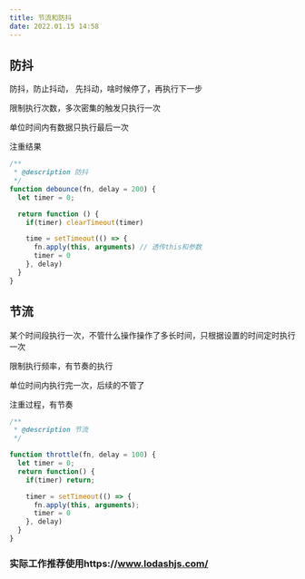 ```yaml
---
title: 节流和防抖
date: 2022.01.15 14:58
---
```

## 防抖

防抖，防止抖动， 先抖动，啥时候停了，再执行下一步

限制执行次数，多次密集的触发只执行一次

单位时间内有数据只执行最后一次

注重结果





```javascript
/**
 * @description 防抖
 */
function debounce(fn, delay = 200) {
  let timer = 0;

  return function () {
    if(timer) clearTimeout(timer)

    time = setTimeout(() => {
      fn.apply(this, arguments) // 透传this和参数
      timer = 0
    }, delay)
  }
}
```









## 节流

某个时间段执行一次，不管什么操作操作了多长时间，只根据设置的时间定时执行一次

限制执行频率，有节奏的执行

单位时间内执行完一次，后续的不管了

注重过程，有节奏



```javascript
/**
 * @description 节流
 */

function throttle(fn, delay = 100) {
  let timer = 0;
  return function() {
    if(timer) return;

    timer = setTimeout(() => {
      fn.apply(this, arguments);
      timer = 0
    }, delay)
  }
}
```





### 实际工作推荐使用https://www.lodashjs.com/